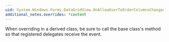 ```yaml
---
uid: System.Windows.Forms.DataGridView.OnAllowUserToOrderColumnsChanged(System.EventArgs)
additional_notes.overrides: *content
---
```


<p>When overriding <xref href="System.Windows.Forms.DataGridView.OnAllowUserToOrderColumnsChanged(System.EventArgs)"></xref> in a derived class, be sure to call the base class's <xref href="System.Windows.Forms.DataGridView.OnAllowUserToOrderColumnsChanged(System.EventArgs)"></xref> method so that registered delegates receive the event.</p>


